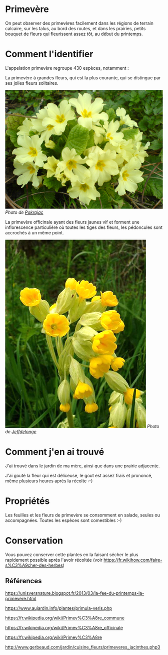 # Primevère

On peut observer des primevères facilement dans les régions de terrain calcaire, sur les talus, au bord des routes, et dans les prairies, petits bouquet de fleurs qui fleurissent assez tôt, au début du printemps.

# Comment l'identifier

L'appelation primevère regroupe 430 espèces, notamment :

La primevère à grandes fleurs, qui est la plus courante, qui se distingue par ses jolies fleurs solitaires.

![commune](commune.jpg)
_Photo de [Pokrajac](https://commons.wikimedia.org/wiki/User:Pokrajac)_

La primevère officinale ayant des fleurs jaunes vif et forment une inflorescence particulière où toutes les tiges des fleurs, les pédoncules sont accrochés à un même point.

![officinale](officinale.jpg)
_Photo de [Jeffdelonge](https://fr.wikipedia.org/wiki/User:Jeffdelonge)_

# Comment j'en ai trouvé

J'ai trouvé dans le jardin de ma mère, ainsi que dans une prairie adjacente.

J'ai gouté la fleur qui est déliceuse, le gout est assez frais et prononcé, même plusieurs heures après la récolte :-)

# Propriétés

Les feuilles et les fleurs de primevère se consomment en salade, seules ou accompagnées. Toutes les espèces sont comestibles :-)

# Conservation

Vous pouvez conserver cette plantes en la faisant sécher le plus rapidement possible après l'avoir récoltée (voir https://fr.wikihow.com/faire-s%C3%A9cher-des-herbes)

## Références

https://unisversnature.blogspot.fr/2013/03/la-fee-du-printemps-la-primevere.html

https://www.aujardin.info/plantes/primula-veris.php

https://fr.wikipedia.org/wiki/Primev%C3%A8re_commune

https://fr.wikipedia.org/wiki/Primev%C3%A8re_officinale

https://fr.wikipedia.org/wiki/Primev%C3%A8re

http://www.gerbeaud.com/jardin/cuisine_fleurs/primeveres_jacinthes.php3
